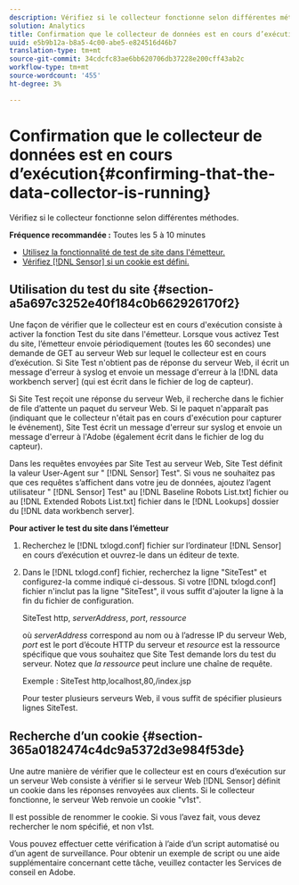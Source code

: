 ```yaml
---
description: Vérifiez si le collecteur fonctionne selon différentes méthodes.
solution: Analytics
title: Confirmation que le collecteur de données est en cours d’exécution
uuid: e5b9b12a-b8a5-4c00-abe5-e824516d46b7
translation-type: tm+mt
source-git-commit: 34cdcfc83ae6bb620706db37228e200cff43ab2c
workflow-type: tm+mt
source-wordcount: '455'
ht-degree: 3%

---
```



# Confirmation que le collecteur de données est en cours d’exécution{#confirming-that-the-data-collector-is-running}

Vérifiez si le collecteur fonctionne selon différentes méthodes.

**Fréquence recommandée :** Toutes les 5 à 10 minutes

* [Utilisez la fonctionnalité de test de site dans l&#39;émetteur.](../../../home/c-snsr-ovrvw/admin-sensor/c-data-cltr-rng.md#section-a5a697c3252e40f184c0b662926170f2)
* [Vérifiez [!DNL Sensor] si un cookie est défini.](../../../home/c-snsr-ovrvw/admin-sensor/c-data-cltr-rng.md#section-365a0182474c4dc9a5372d3e984f53de)

## Utilisation du test du site {#section-a5a697c3252e40f184c0b662926170f2}

Une façon de vérifier que le collecteur est en cours d&#39;exécution consiste à activer la fonction Test du site dans l&#39;émetteur. Lorsque vous activez Test du site, l’émetteur envoie périodiquement (toutes les 60 secondes) une demande de GET au serveur Web sur lequel le collecteur est en cours d’exécution. Si Site Test n&#39;obtient pas de réponse du serveur Web, il écrit un message d&#39;erreur à syslog et envoie un message d&#39;erreur à la [!DNL data workbench server] (qui est écrit dans le fichier de log de capteur).

Si Site Test reçoit une réponse du serveur Web, il recherche dans le fichier de file d’attente un paquet du serveur Web. Si le paquet n&#39;apparaît pas (indiquant que le collecteur n&#39;était pas en cours d&#39;exécution pour capturer le événement), Site Test écrit un message d&#39;erreur sur syslog et envoie un message d&#39;erreur à l&#39;Adobe (également écrit dans le fichier de log du capteur).

Dans les requêtes envoyées par Site Test au serveur Web, Site Test définit la valeur User-Agent sur &quot; [!DNL Sensor] Test&quot;. Si vous ne souhaitez pas que ces requêtes s’affichent dans votre jeu de données, ajoutez l’agent utilisateur &quot; [!DNL Sensor] Test&quot; au [!DNL Baseline Robots List.txt] fichier ou au [!DNL Extended Robots List.txt] fichier dans le [!DNL Lookups] dossier du [!DNL data workbench server].

**Pour activer le test du site dans l’émetteur**

1. Recherchez le [!DNL txlogd.conf] fichier sur l’ordinateur [!DNL Sensor] en cours d’exécution et ouvrez-le dans un éditeur de texte.

1. Dans le [!DNL txlogd.conf] fichier, recherchez la ligne &quot;SiteTest&quot; et configurez-la comme indiqué ci-dessous. Si votre [!DNL txlogd.conf] fichier n&#39;inclut pas la ligne &quot;SiteTest&quot;, il vous suffit d&#39;ajouter la ligne à la fin du fichier de configuration.

   SiteTest http, *serverAddress*, *port*, *ressource*

   où *serverAddress* correspond au nom ou à l’adresse IP du serveur Web, *port* est le port d’écoute HTTP du serveur et *resource* est la ressource spécifique que vous souhaitez que Site Test demande lors du test du serveur. Notez que *la ressource* peut inclure une chaîne de requête.

   Exemple : SiteTest http,localhost,80,/index.jsp

   Pour tester plusieurs serveurs Web, il vous suffit de spécifier plusieurs lignes SiteTest.

## Recherche d’un cookie {#section-365a0182474c4dc9a5372d3e984f53de}

Une autre manière de vérifier que le collecteur est en cours d’exécution sur un serveur Web consiste à vérifier si le serveur Web [!DNL Sensor] définit un cookie dans les réponses renvoyées aux clients. Si le collecteur fonctionne, le serveur Web renvoie un cookie &quot;v1st&quot;.

Il est possible de renommer le cookie. Si vous l’avez fait, vous devez rechercher le nom spécifié, et non v1st.

Vous pouvez effectuer cette vérification à l’aide d’un script automatisé ou d’un agent de surveillance. Pour obtenir un exemple de script ou une aide supplémentaire concernant cette tâche, veuillez contacter les Services de conseil en Adobe.
